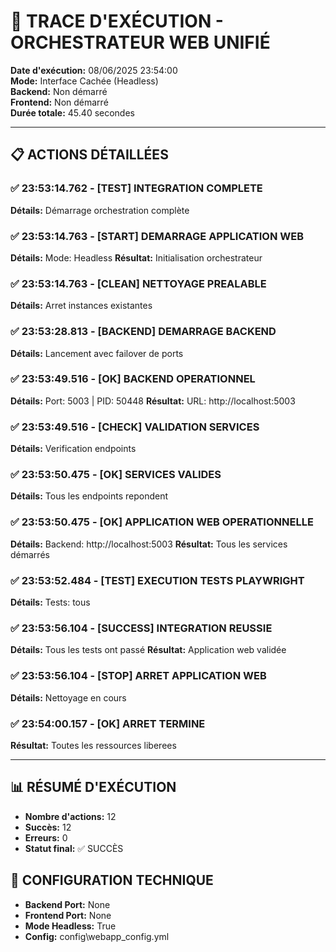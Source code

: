 # 🎯 TRACE D'EXÉCUTION - ORCHESTRATEUR WEB UNIFIÉ

**Date d'exécution:** 08/06/2025 23:54:00  
**Mode:** Interface Cachée (Headless)  
**Backend:** Non démarré  
**Frontend:** Non démarré  
**Durée totale:** 45.40 secondes

---

## 📋 ACTIONS DÉTAILLÉES


### ✅ 23:53:14.762 - [TEST] INTEGRATION COMPLETE
**Détails:** Démarrage orchestration complète

### ✅ 23:53:14.763 - [START] DEMARRAGE APPLICATION WEB
**Détails:** Mode: Headless
**Résultat:** Initialisation orchestrateur

### ✅ 23:53:14.763 - [CLEAN] NETTOYAGE PREALABLE
**Détails:** Arret instances existantes

### ✅ 23:53:28.813 - [BACKEND] DEMARRAGE BACKEND
**Détails:** Lancement avec failover de ports

### ✅ 23:53:49.516 - [OK] BACKEND OPERATIONNEL
**Détails:** Port: 5003 | PID: 50448
**Résultat:** URL: http://localhost:5003

### ✅ 23:53:49.516 - [CHECK] VALIDATION SERVICES
**Détails:** Verification endpoints

### ✅ 23:53:50.475 - [OK] SERVICES VALIDES
**Détails:** Tous les endpoints repondent

### ✅ 23:53:50.475 - [OK] APPLICATION WEB OPERATIONNELLE
**Détails:** Backend: http://localhost:5003
**Résultat:** Tous les services démarrés

### ✅ 23:53:52.484 - [TEST] EXECUTION TESTS PLAYWRIGHT
**Détails:** Tests: tous

### ✅ 23:53:56.104 - [SUCCESS] INTEGRATION REUSSIE
**Détails:** Tous les tests ont passé
**Résultat:** Application web validée

### ✅ 23:53:56.104 - [STOP] ARRET APPLICATION WEB
**Détails:** Nettoyage en cours

### ✅ 23:54:00.157 - [OK] ARRET TERMINE
**Résultat:** Toutes les ressources liberees


---

## 📊 RÉSUMÉ D'EXÉCUTION
- **Nombre d'actions:** 12
- **Succès:** 12
- **Erreurs:** 0
- **Statut final:** ✅ SUCCÈS

## 🔧 CONFIGURATION TECHNIQUE
- **Backend Port:** None
- **Frontend Port:** None
- **Mode Headless:** True
- **Config:** config\webapp_config.yml
